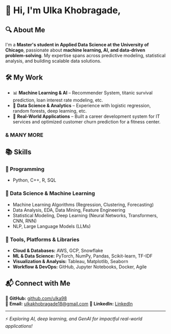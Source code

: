 # 👋 Hi, I'm Ulka Khobragade,  

## 🔍 About Me  
I'm a **Master's student in Applied Data Science at the University of Chicago**, passionate about **machine learning, AI, and data-driven problem-solving**. My expertise spans across predictive modeling, statistical analysis, and building scalable data solutions.  

## 🛠️ My Work  
- 📊 **Machine Learning & AI** – Recommender System, titanic survival prediction, loan interest rate modeling, etc.  
- 🔎 **Data Science & Analytics** – Experience with logistic regression, random forests, deep learning, etc.  
- 🏢 **Real-World Applications** – Built a career development system for IT services and optimized customer churn prediction for a fitness center.  
### & MANY MORE

## 📚 Skills  
### 🔹 Programming  
- Python, C++, R, SQL  

### 🔹 Data Science & Machine Learning  
- Machine Learning Algorithms (Regression, Clustering, Forecasting)  
- Data Analysis, EDA, Data Mining, Feature Engineering  
- Statistical Modeling, Deep Learning (Neural Networks, Transformers, CNN, RNN)  
- NLP, Large Language Models (LLMs)  

### 🔹 Tools, Platforms & Libraries  
- **Cloud & Databases:** AWS, GCP, Snowflake  
- **ML & Data Science:** PyTorch, NumPy, Pandas, Scikit-learn, TF-IDF  
- **Visualization & Analysis:** Tableau, Matplotlib, Seaborn  
- **Workflow & DevOps:** GitHub, Jupyter Notebooks, Docker, Agile  

## 📬 Connect with Me  
🔗 **GitHub:** [github.com/ulka98](https://github.com/ulka98)  
📧 **Email:** [ulkakhobragade18@gmail.com](ulkakhobragade18@gmail.com)
💼 **LinkedIn:** [LinkedIn](https://www.linkedin.com/in/ulka-khobragade/)

---

⚡ *Exploring AI, deep learning, and GenAI for impactful real-world applications!*  

